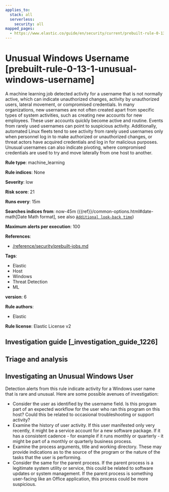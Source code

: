 ```yaml
---
applies_to:
  stack: all
  serverless:
    security: all
mapped_pages:
  - https://www.elastic.co/guide/en/security/current/prebuilt-rule-0-13-1-unusual-windows-username.html
---
```


# Unusual Windows Username [prebuilt-rule-0-13-1-unusual-windows-username]

A machine learning job detected activity for a username that is not normally active, which can indicate unauthorized changes, activity by unauthorized users, lateral movement, or compromised credentials. In many organizations, new usernames are not often created apart from specific types of system activities, such as creating new accounts for new employees. These user accounts quickly become active and routine. Events from rarely used usernames can point to suspicious activity. Additionally, automated Linux fleets tend to see activity from rarely used usernames only when personnel log in to make authorized or unauthorized changes, or threat actors have acquired credentials and log in for malicious purposes. Unusual usernames can also indicate pivoting, where compromised credentials are used to try and move laterally from one host to another.

**Rule type**: machine_learning

**Rule indices**: None

**Severity**: low

**Risk score**: 21

**Runs every**: 15m

**Searches indices from**: now-45m ({{ref}}/common-options.html#date-math[Date Math format], see also [`Additional look-back time`](docs-content://solutions/security/detect-and-alert/create-detection-rule.md#rule-schedule))

**Maximum alerts per execution**: 100

**References**:

* [/reference/security/prebuilt-jobs.md](/reference/prebuilt-jobs.md)

**Tags**:

* Elastic
* Host
* Windows
* Threat Detection
* ML

**version**: 6

**Rule authors**:

* Elastic

**Rule license**: Elastic License v2

## Investigation guide [_investigation_guide_1226]

## Triage and analysis

## Investigating an Unusual Windows User
Detection alerts from this rule indicate activity for a Windows user name that is rare and unusual. Here are some possible avenues of investigation:
- Consider the user as identified by the username field. Is this program part of an expected workflow for the user who ran this program on this host? Could this be related to occasional troubleshooting or support activity?
- Examine the history of user activity. If this user manifested only very recently, it might be a service account for a new software package. If it has a consistent cadence - for example if it runs monthly or quarterly - it might be part of a monthly or quarterly business process.
- Examine the process arguments, title and working directory. These may provide indications as to the source of the program or the nature of the tasks that the user is performing.
- Consider the same for the parent process. If the parent process is a legitimate system utility or service, this could be related to software updates or system management. If the parent process is something user-facing like an Office application, this process could be more suspicious.

